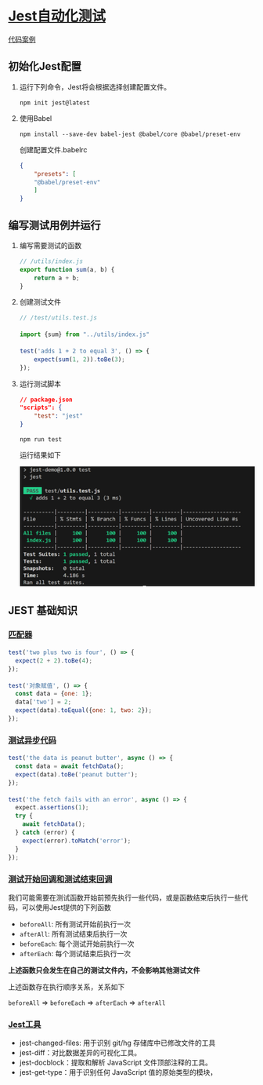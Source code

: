 # [Jest自动化测试](https://jestjs.io/docs/getting-started)

[代码案例](./jest-demo/)

## 初始化Jest配置

1. 运行下列命令，Jest将会根据选择创建配置文件。
    ```linux
    npm init jest@latest
    ```
2. 使用Babel
    ```linux
    npm install --save-dev babel-jest @babel/core @babel/preset-env
    ```

    创建配置文件.babelrc

    ```JSON
    {
        "presets": [
        "@babel/preset-env"
        ]
    }
    ```


## 编写测试用例并运行

1. 编写需要测试的函数

    ```js
    // /utils/index.js
    export function sum(a, b) {
        return a + b;
    }
    ```
2. 创建测试文件

    ```js
    // /test/utils.test.js

    import {sum} from "../utils/index.js"

    test('adds 1 + 2 to equal 3', () => {
        expect(sum(1, 2)).toBe(3);
    });
    ```
3. 运行测试脚本

    ```json
    // package.json
    "scripts": {
        "test": "jest"
    }
    ```

    ```linux
    npm run test
    ```
    运行结果如下

    ![jest运行结果](./imgs/jest-eun-result.png)

## JEST 基础知识

### [匹配器](https://jestjs.io/zh-Hans/docs/using-matchers)

```js
test('two plus two is four', () => {
  expect(2 + 2).toBe(4);
});

test('对象赋值', () => {
  const data = {one: 1};
  data['two'] = 2;
  expect(data).toEqual({one: 1, two: 2});
});
```

### [测试异步代码](https://jestjs.io/zh-Hans/docs/asynchronous)

```js
test('the data is peanut butter', async () => {
  const data = await fetchData();
  expect(data).toBe('peanut butter');
});

test('the fetch fails with an error', async () => {
  expect.assertions(1);
  try {
    await fetchData();
  } catch (error) {
    expect(error).toMatch('error');
  }
});
```

### [测试开始回调和测试结束回调](https://jestjs.io/zh-Hans/docs/setup-teardown)

我们可能需要在测试函数开始前预先执行一些代码，或是函数结束后执行一些代码，可以使用Jest提供的下列函数

- `beforeAll`: 所有测试开始前执行一次
- `afterAll`: 所有测试结束后执行一次
- `beforeEach`: 每个测试开始前执行一次
- `afterEach`: 每个测试结束后执行一次

**上述函数只会发生在自己的测试文件内，不会影响其他测试文件**

上述函数存在执行顺序关系，关系如下

`beforeAll` => `beforeEach` => `afterEach` => `afterAll`


### [Jest工具](https://jestjs.io/zh-Hans/docs/jest-platform)

- jest-changed-files: 用于识别 git/hg 存储库中已修改文件的工具
- jest-diff：对比数据差异的可视化工具。
- jest-docblock：提取和解析 JavaScript 文件顶部注释的工具。
- jest-get-type：用于识别任何 JavaScript 值的原始类型的模块，

